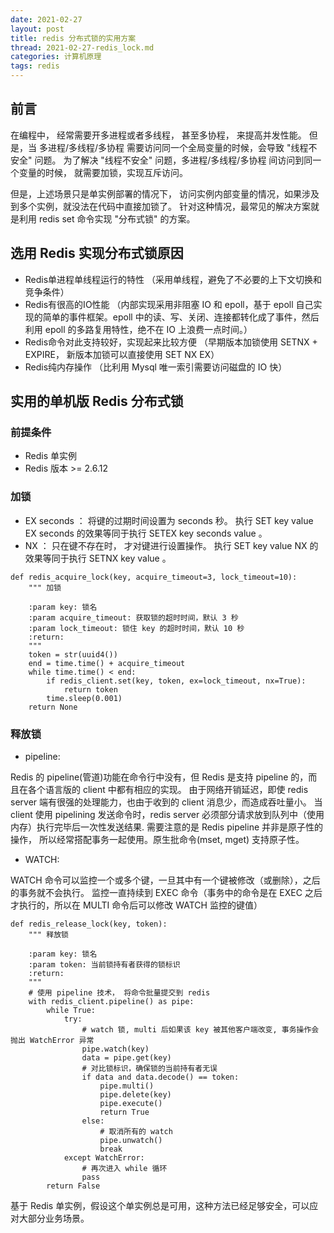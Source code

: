 ```yaml
---
date: 2021-02-27
layout: post
title: redis 分布式锁的实用方案
thread: 2021-02-27-redis_lock.md
categories: 计算机原理
tags: redis
---
```


## 前言

在编程中， 经常需要开多进程或者多线程， 甚至多协程， 来提高并发性能。
但是，当 多进程/多线程/多协程 需要访问同一个全局变量的时候，会导致 "线程不安全" 问题。
为了解决 "线程不安全" 问题，多进程/多线程/多协程 间访问到同一个变量的时候， 就需要加锁，实现互斥访问。

但是，上述场景只是单实例部署的情况下， 访问实例内部变量的情况，如果涉及到多个实例，就没法在代码中直接加锁了。
针对这种情况，最常见的解决方案就是利用 redis set 命令实现 "分布式锁" 的方案。

## 选用 Redis 实现分布式锁原因

- Redis单进程单线程运行的特性 （采用单线程，避免了不必要的上下文切换和竞争条件）
- Redis有很高的IO性能 （内部实现采用非阻塞 IO 和 epoll，基于 epoll 自己实现的简单的事件框架。epoll 中的读、写、关闭、连接都转化成了事件，然后利用 epoll 的多路复用特性，绝不在 IO 上浪费一点时间。）
- Redis命令对此支持较好，实现起来比较方便 （早期版本加锁使用 SETNX + EXPIRE， 新版本加锁可以直接使用 SET NX EX）
- Redis纯内存操作 （比利用 Mysql 唯一索引需要访问磁盘的 IO 快）


## 实用的单机版 Redis 分布式锁


### 前提条件

- Redis 单实例
- Redis 版本 >= 2.6.12


### 加锁

- EX seconds ： 将键的过期时间设置为 seconds 秒。 执行 SET key value EX seconds 的效果等同于执行 SETEX key seconds value 。
- NX ： 只在键不存在时， 才对键进行设置操作。 执行 SET key value NX 的效果等同于执行 SETNX key value 。


```
def redis_acquire_lock(key, acquire_timeout=3, lock_timeout=10):
    """ 加锁

    :param key: 锁名
    :param acquire_timeout: 获取锁的超时时间，默认 3 秒
    :param lock_timeout: 锁住 key 的超时时间，默认 10 秒
    :return:
    """
    token = str(uuid4())
    end = time.time() + acquire_timeout
    while time.time() < end:
        if redis_client.set(key, token, ex=lock_timeout, nx=True):
            return token
        time.sleep(0.001)
    return None
```



### 释放锁

- pipeline:

Redis 的 pipeline(管道)功能在命令行中没有，但 Redis 是支持 pipeline 的，而且在各个语言版的 client 中都有相应的实现。
由于网络开销延迟，即使 redis server 端有很强的处理能力，也由于收到的 client 消息少，而造成吞吐量小。
当 client 使用 pipelining 发送命令时，redis server 必须部分请求放到队列中（使用内存）执行完毕后一次性发送结果.
需要注意的是 Redis pipeline 并非是原子性的操作， 所以经常搭配事务一起使用。原生批命令(mset, mget) 支持原子性。

- WATCH:

WATCH 命令可以监控一个或多个键，一旦其中有一个键被修改（或删除），之后的事务就不会执行。
监控一直持续到 EXEC 命令（事务中的命令是在 EXEC 之后才执行的，所以在 MULTI 命令后可以修改 WATCH 监控的键值）


```
def redis_release_lock(key, token):
    """ 释放锁

    :param key: 锁名
    :param token: 当前锁持有者获得的锁标识
    :return:
    """
    # 使用 pipeline 技术， 将命令批量提交到 redis
    with redis_client.pipeline() as pipe:
        while True:
            try:
                # watch 锁, multi 后如果该 key 被其他客户端改变, 事务操作会抛出 WatchError 异常
                pipe.watch(key)
                data = pipe.get(key)
                # 对比锁标识，确保锁的当前持有者无误
                if data and data.decode() == token:
                    pipe.multi()
                    pipe.delete(key)
                    pipe.execute()
                    return True
                else:
                    # 取消所有的 watch
                    pipe.unwatch()
                    break
            except WatchError:
                # 再次进入 while 循环
                pass
        return False
```

基于 Redis 单实例，假设这个单实例总是可用，这种方法已经足够安全，可以应对大部分业务场景。





